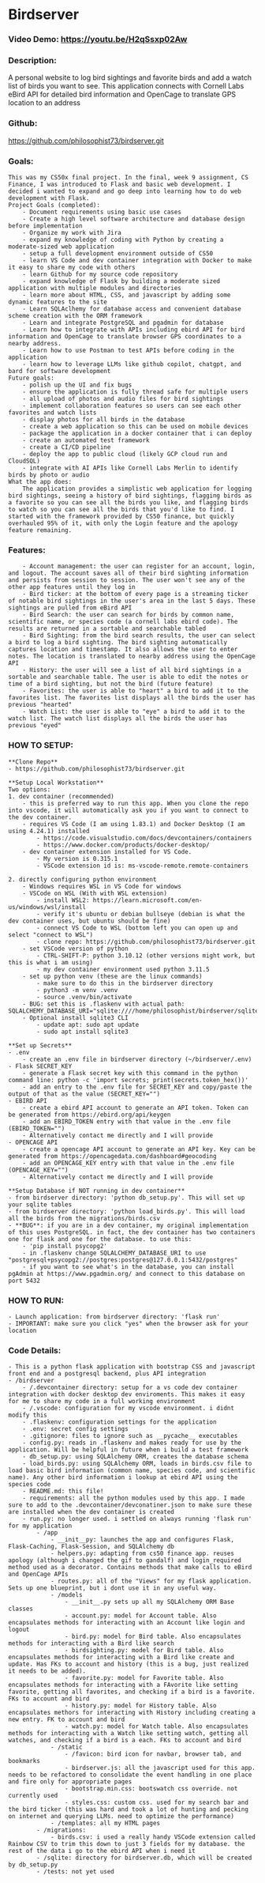# Birdserver
### Video Demo: https://youtu.be/H2qSsxp02Aw
### Description: 
A personal website to log bird sightings and favorite birds and add a watch list of birds you want to see. This application connects with Cornell Labs eBird API for detailed bird information and OpenCage to translate GPS location to an address

### Github: 
https://github.com/philosophist73/birdserver.git

### Goals:
    This was my CS50x final project. In the final, week 9 assignment, CS Finance, I was introduced to Flask and basic web development. I decided i wanted to expand and go deep into learning how to do web development with Flask.
    Project Goals (completed):
        - Document requirements using basic use cases
        - Create a high level software architecture and database design before implementation
        - Organize my work with Jira
        - expand my knowledge of coding with Python by creating a moderate-sized web application
        - setup a full development environment outside of CS50
        - learn VS Code and dev container integration with Docker to make it easy to share my code with others
        - learn Github for my source code repository
        - expand knowledge of Flask by building a moderate sized application with multiple modules and directories
        - learn more about HTML, CSS, and javascript by adding some dynamic features to the site
        - Learn SQLAclhemy for database access and convenient database scheme creation with the ORM framework
        - Learn and integrate PostgreSQL and pgadmin for database
        - Learn how to integrate with APIs including ebird API for bird information and OpenCage to translate browser GPS coordinates to a nearby address. 
        - Learn how to use Postman to test APIs before coding in the application
        - learn how to leverage LLMs like github copilot, chatgpt, and bard for software development
    Future goals:
        - polish up the UI and fix bugs
        - ensure the application is fully thread safe for multiple users
        - all upload of photos and audio files for bird sightings
        - implement collaboration features so users can see each other favorites and watch lists
        - display photos for all birds in the database
        - create a web application so this can be used on mobile devices
        - package the application in a docker container that i can deploy
        - create an automated test framework
        - create a CI/CD pipeline
        - deploy the app to public cloud (likely GCP cloud run and CloudSQL)
        - integrate with AI APIs like Cornell Labs Merlin to identify birds by photo or audio
    What the app does:
        The application provides a simplistic web application for logging bird sightings, seeing a history of bird sightings, flagging birds as a favorite so you can see all the birds you like, and flagging birds to watch so you can see all the birds that you'd like to find. I started with the framework provided by CS50 finance, but quickly overhauled 95% of it, with only the Login feature and the apology feature remaining. 

### Features:
        - Account management: the user can register for an account, login, and logout. The account saves all of their bird sighting information and persists from session to session. The user won't see any of the other app features until they log in
        - Bird ticker: at the bottom of every page is a streaming ticker of notable bird sightings in the user's area in the last 5 days. These sightings are pulled from eBird API
        - Bird Search: the user can search for birds by common name, scientific name, or species code (a cornell labs ebird code). The results are returned in a sortable and searchable tabled
        - Bird Sighting: from the bird search results, the user can select a bird to log a bird sighting. The bird sighting automatically captures location and timestamp. It also allows the user to enter notes. The location is translated to nearby address using the OpenCage API
        - History: the user will see a list of all bird sightings in a sortable and searchable table. The user is able to edit the notes or time of a bird sighting, but not the bird (future feature)
        - Favorites: the user is able to "heart" a bird to add it to the favorites list. The favorites list displays all the birds the user has previous "hearted"
        - Watch List: the user is able to "eye" a bird to add it to the watch list. The watch list displays all the birds the user has previous "eyed" 
### HOW TO SETUP:
    **Clone Repo**
    - https://github.com/philosophist73/birdserver.git

    **Setup Local Workstation**
    Two options:   
    1. dev container (recommended)
        - this is preferred way to run this app. When you clone the repo into vscode, it will automatically ask you if you want to connect to the dev container.
        - requires VS Code (I am using 1.83.1) and Docker Desktop (I am using 4.24.1) installed
            - https://code.visualstudio.com/docs/devcontainers/containers
            - https://www.docker.com/products/docker-desktop/
        - dev container extension installed for VS Code. 
            - My version is 0.315.1
            - VSCode extension id is: ms-vscode-remote.remote-containers

    2. directly configuring python environment
        - Windows requires WSL in VS Code for windows
        - VSCode on WSL (With with WSL extension)
            - install WSL2: https://learn.microsoft.com/en-us/windows/wsl/install
            - verify it's ubuntu or debian bullseye (debian is what the dev container uses, but ubuntu should be fine)
            - connect VS Code to WSL (bottom left you can open up and select "connect to WSL")
            - clone repo: https://github.com/philosophist73/birdserver.git
        - set VSCode version of python
            - CTRL-SHIFT-P: python 3.10.12 (other versions might work, but this is what i am using)
            - my dev container environment used python 3.11.5
        - set up python venv (these are the linux commands)
            - make sure to do this in the birdserver directory
            - python3 -m venv .venv
            - source .venv/bin/activate
        - BUG: set this is .flaskenv with actual path: SQLALCHEMY_DATABASE_URI="sqlite:////home/philosophist/birdserver/sqlite/birdserver.db"
        - Optional install sqlite3 CLI
            - update apt: sudo apt update
            - sudo apt install sqlite3
            
    **Set up Secrets**
    - .env
        - create an .env file in birdserver directory (~/birdserver/.env)
    - Flask SECRET_KEY
        - generate a Flask secret key with this command in the python command line: python -c 'import secrets; print(secrets.token_hex())'
        - add an entry to the .env file for SECRET_KEY and copy/paste the output of that as the value (SECRET_KEY="")
    - EBIRD API 
        - create a ebird API account to generate an API token. Token can be generated from https://ebird.org/api/keygen
        - add an EBIRD_TOKEN entry with that value in the .env file (EBIRD_TOKEN="")
        - Alternatively contact me directly and I will provide
    - OPENCAGE API 
        - create a opencage API account to generate an API key. Key can be generated from https://opencagedata.com/dashboard#geocoding
        - add an OPENCAGE_KEY entry with that value in the .env file (OPENCAGE_KEY="")
        - Alternatively contact me directly and I will provide
    
    **Setup Database if NOT running in dev container**
    - from birdserver directory: 'python db_setup.py'. This will set up your sqlite tables
    - from birdserver directory: 'python load_birds.py'. This will load all the birds from the migrations/birds.csv
    - **BUG**: if you are in a dev container, my original implementation of this uses PostgreSQL. in fact, the dev container has two containers one for flask and one for the database. to use this:
        - 'pip install psycopg2'
        - in .flaskenv change SQLALCHEMY_DATABASE_URI to use "postgresql+psycopg2://postgres:postgres@127.0.0.1:5432/postgres"
        - if you want to see what's in the database, you can install pgAdmin at https://www.pgadmin.org/ and connect to this database on port 5432

### HOW TO RUN:
    - Launch application: from birdserver directory: 'flask run'
    - IMPORTANT: make sure you click "yes" when the browser ask for your location

### Code Details:
    - This is a python flask application with bootstrap CSS and javascript front end and a postgresql backend, plus API integration
    - /birdserver
        - /.devcontainer directory: setup for a vs code dev container integration with docker desktop dev enviroments. This makes it easy for me to share my code in a full working environment
        - /.vscode: configuration for my vscode environment. i didnt modify this
        - .flaskenv: configuration settings for the application
        - .env: secret config settings
        - .gitignore: files to ignore such as __pycache__ executables
        - config.py: reads in .flaskenv and makes ready for use by the application. Will be helpful in future when i build a test framework
        - db_setup.py: using SQLAlchemy ORM, creates the database schema
        - load_birds.py: using SQLAlchemy ORM, loads in birds.csv file to load basic bird information (common name, species code, and scientific name). Any other bird information i lookup at ebird API using the species code
        - README.md: this file!
        - requirements: all the python modules used by this app. I made sure to add to the .devcontainer/devconatiner.json to make sure these are installed when the dev container is created
        - run.py: no longer used. i settled on always running 'flask run' for my application
            - /app
                - __init__py: launches the app and configures Flask, Flask-Caching, Flask-Session, and SQLAlchemy db
                - helpers.py: adapting from cs50 finance app. reuses apology (although i changed the gif to gandalf) and login_required method used as a decorator. Contains methods that make calls to eBird and OpenCage APIs
                - routes.py: all of the "Views" for my flask application. Sets up one blueprint, but i dont use it in any useful way.
                - /models
                    - __init__.py sets up all my SQLAlchemy ORM Base classes
                    - account.py: model for Account table. Also encapsulates methods for interacting with an Account like login and logout
                    - bird.py: model for Bird table. Also encapsulates methods for interacting with a Bird like search
                    - birdsighting.py: model for Bird table. Also encapsulates methods for interacting with a Bird like create and update. Has FKs to account and history (this is a bug, just realized it needs to be added).
                    - favorite.py: model for Favorite table. Also encapsulates methods for interacting with a FAvorite like setting favorite, getting all favorites, and checking if a bird is a favorite. FKs to account and bird
                    - history.py: model for History table. Also encapsulates methors for interacting with History including creating a new entry. FK to account and bird
                    - watch.py: model for Watch table. Also encapsulates methods for interacting with a Watch like setting watch, getting all watches, and checking if a bird is a each. FKs to account and bird
                - /static
                    - /favicon: bird icon for navbar, browser tab, and bookmarks
                    - birdserver.js: all the javascript used for this app. needs to be refactored to consolidate the event handling in one place and fire only for appropriate pages
                    - bootstrap.min.css: bootswatch css override. not currently used
                    - styles.css: custom css. used for my search bar and the bird ticker (this was hard and took a lot of hunting and pecking on internet and querying LLMs. need to optimize the performance)
                - /templates: all my HTML pages
            - /migrations:
                - birds.csv: i used a really handy VSCode extension called Rainbow CSV to trim this down to just 3 fields for my database. the rest of the data i go to the ebird API when i need it
            - /sqlite: directory for birdserver.db, which will be created by db_setup.py
            - /tests: not yet used
                
